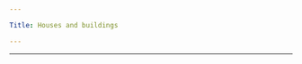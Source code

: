 ```yaml
---

Title: Houses and buildings

---
```


<VocabWord translation_en="House" />

--------------------------------------------------

<VocabWord translation_en="Kitchen" />
<VocabWord translation_en="Bedroom" />
<VocabWord translation_en="Bed" />
<VocabWord translation_en="Door" />
<VocabWord translation_en="Floor" />
<VocabWord translation_en="Apartment" />
<VocabWord translation_en="Stairs" />
<VocabWord translation_en="Bathroom" />
